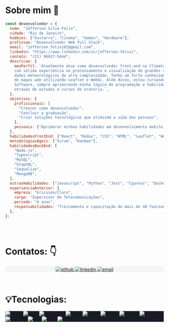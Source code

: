 

# Sobre mim 👋

```javascript
const desenvolvedor = {
  nome: "Jefferson Silva Felix",
  cidade: "Rio de Janeiro",
  hobbies: ["Guitarra", "Cinema", "Games", "Hardware"],
  profissao: "Desenvolvedor Web Full Stack",
  email: "jefferson.felix182@gmail.com",
  linkedin: "https://www.linkedin.com/in/jefferson-felix/",
  contato: "(21) 96927-5444",
  descricao: {
    meuPerfil: `Atualmente atuo como desenvolvedor front-end na Climatempo/StormGeo, 
    com sólida experiência no processamento e visualização de grandes volumes de 
    dados meteorológicos de alta complexidade. Tenho um forte conhecimento em renderização 
    de mapas web utilizando Leaflet e WebGL. Além disso, estou cursando Engenharia de 
    Software, sempre aprimorando minha lógica de programação e habilidades de comunicação 
    através de estudos e cursos de oratória.`,
  },
  objetivos: {
    profissionais: [
      "Crescer como desenvolvedor",
      "Concluir a graduação",
      "Criar soluções tecnológicas que otimizem a vida das pessoas",
    ],
    pessoais: ["Aprimorar minhas habilidades em desenvolvimento mobile e web"],
  },
  habilidadesFrontEnd: ["React", "Redux", "CSS", "HTML", "Leaflet", "WebGL"],
  metodologiasÁgeis: ["Scrum", "Kanban"],
  habilidadesBackEnd: [
    "Node.js",
    "Typescript",
    "MySQL",
    "GraphQL",
    "Sequelize",
    "MongoDB",
  ],
  outrasHabilidades: ["Javascript", "Python", "Jest", "Cypress", "Docker"],
  experienciaAnterior: {
    empresa: "Ericsson/Claro",
    cargo: "Supervisor de Telecomunicações",
    periodo: "4 anos",
    responsabilidades: "Treinamento e capacitação de mais de 40 funcionários",
  },
};



```

<br/>

# Contatos: 👇

<section>
  <p
    align="center"
    style="background-color:#f5f5f5"
    class="connection-container">
    <a
      href="https://github.com/Jeffo182"
      target="_blank"
    >
      <img
        align="center"
        src="https://img.shields.io/badge/GitHub-100000?style=for-the-badge&logo=github&logoColor=white"
        alt="github"
      />
    </a>
    <a
      href="https://www.linkedin.com/in/jefferson-felix/" target="_blank"
    >
      <img
        align="center"
        src="https://img.shields.io/badge/LinkedIn-0077B5?style=for-the-badge&logo=linkedin&logoColor=white"
        alt="linkedin"
      />
    </a>
    <a
      href="mailto:jefferson.felix182@gmail.com"
      target="_blank"
    >
      <img
        align="center"
        src="https://img.shields.io/badge/Gmail-D14836?style=for-the-badge&logo=gmail&logoColor=white"
        alt="email"
      />
    </a>
  </p>
</section>
<br/>

# 💡Tecnologias:

<section style="background-color:#1A1B27">
  <div class="technologies-container">
    <p align="left">
      <a href="https://www.w3.org/html/" target="_blank">
        <img
           src="https://img.shields.io/badge/HTML5-E34F26?style=for-the-badge&logo=html5&logoColor=white"
           alt="html5"
         />
      </a>
      <a href="https://www.w3schools.com/css/" target="_blank">
        <img
           src="https://img.shields.io/badge/CSS3-1572B6?style=for-the-badge&logo=css3&logoColor=white"
           alt="css3"
         />
      </a>
      <a href="https://developer.mozilla.org/en-US/docs/Web/JavaScript" target="_blank">
        <img
           src="https://img.shields.io/badge/JavaScript-323330?style=for-the-badge&logo=javascript&logoColor=F7DF1E"
           alt="javascript"
         />
      </a>
      </a>
      <a href="https://reactjs.org/" target="_blank">
        <img
           src="https://img.shields.io/badge/React-20232A?style=for-the-badge&logo=react&logoColor=61DAFB"
           alt="react"
         />
      </a>
      <a href="https://redux.js.org" target="_blank">
        <img
           src="https://img.shields.io/badge/Redux-593D88?style=for-the-badge&logo=redux&logoColor=white"
           alt="redux"
         />
      </a>
      <a href="https://nextjs.org/" target="_blank">
        <img
           src="https://img.shields.io/badge/next.js-000000?style=for-the-badge&logo=nextdotjs&logoColor=white"
           alt="nextjs"
         />
      </a>
      <a href="https://nodejs.org" target="_blank">
        <img
           src="https://img.shields.io/badge/Node.js-339933?style=for-the-badge&logo=nodedotjs&logoColor=white"
           alt="nodejs"
         />
      </a>
      <a href="https://www.mysql.com/" target="_blank">
        <img
           src="https://img.shields.io/badge/MySQL-005C84?style=for-the-badge&logo=mysql&logoColor=white"
           alt="mysql"
         />
      </a>
      <a href="https://www.cypress.io" target="_blank">
        <img
           src="https://img.shields.io/badge/Cypress-17202C?style=for-the-badge&logo=cypress&logoColor=white"
           alt="cypress"
         />
      </a>
      <a href="https://jestjs.io" target="_blank">
        <img
           src="https://img.shields.io/badge/Jest-C21325?style=for-the-badge&logo=jest&logoColor=white"
           alt="jest"
         />
      </a>
      <a href="https://www.linux.org/" target="_blank">
        <img
           src="https://img.shields.io/badge/Linux-FCC624?style=for-the-badge&logo=linux&logoColor=black"
           alt="linux"
         />
      </a>
      <a href="https://git-scm.com/" target="_blank">
        <img
           src="https://img.shields.io/badge/GIT-E44C30?style=for-the-badge&logo=git&logoColor=white"
           alt="git"
         />
      </a>
      <a href="https://github.com/ANDREHORMAN1994" target="_blank">
        <img
           src="https://img.shields.io/badge/GitHub-100000?style=for-the-badge&logo=github&logoColor=white"
           alt="github
         />
      </a>
    </p>
  </div>
</section>
<br/>
 <br/>
